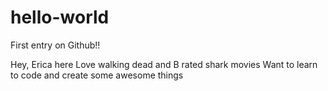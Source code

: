 # hello-world
First entry on Github!!

Hey, Erica here
Love walking dead and B rated shark movies
Want to learn to code and create some awesome things
